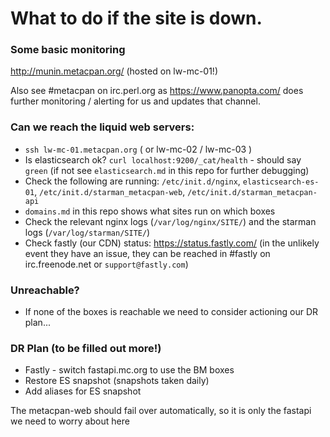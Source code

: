 # What to do if the site is down.

### Some basic monitoring

http://munin.metacpan.org/ (hosted on lw-mc-01!)

Also see #metacpan on irc.perl.org as https://www.panopta.com/ does further monitoring / alerting for us and updates that channel.

### Can we reach the liquid web servers:

- `ssh lw-mc-01.metacpan.org`  ( or lw-mc-02 / lw-mc-03 )
- Is elasticsearch ok? `curl localhost:9200/_cat/health`  - should say `green` (if not see `elasticsearch.md` in this repo for further debugging)
- Check the following are running: `/etc/init.d/nginx`, `elasticsearch-es-01`, `/etc/init.d/starman_metacpan-web`, `/etc/init.d/starman_metacpan-api`
- `domains.md` in this repo shows what sites run on which boxes
- Check the relevant nginx logs (`/var/log/nginx/SITE/`) and the starman logs (`/var/log/starman/SITE/`)
- Check fastly (our CDN) status: https://status.fastly.com/  (in the unlikely event they have an issue, they can be reached in #fastly on irc.freenode.net or `support@fastly.com`)

### Unreachable?

- If none of the boxes is reachable we need to consider actioning our DR plan...

### DR Plan (to be filled out more!)

- Fastly - switch fastapi.mc.org to use the BM boxes
- Restore ES snapshot (snapshots taken daily)
- Add aliases for ES snapshot

The metacpan-web should fail over automatically, so it is only the fastapi we need to worry about here
